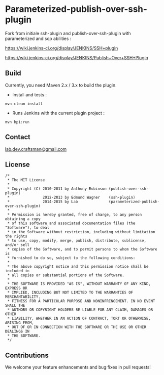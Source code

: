 Parameterized-publish-over-ssh-plugin
=====================================

Fork from initiale ssh-plugin and publish-over-ssh-plugin with parameterized and scp abilities :

https://wiki.jenkins-ci.org/display/JENKINS/SSH+plugin

https://wiki.jenkins-ci.org/display/JENKINS/Publish+Over+SSH+Plugin

## Build

Currently, you need Maven 2.x / 3.x to build the plugin.

* Install and tests :

```
mvn clean install
```

* Runs Jenkins with the current plugin project :

```
mvn hpi:run
```

## Contact

lab.dev.craftsman@gmail.com


## License

```
/*
 * The MIT License
 *
 * Copyright (C) 2010-2011 by Anthony Robinson (publish-over-ssh-plugin)
 *               2012-2013 by Edmund Wagner    (ssh-plugin)
 *               2014-2015 by Lab              (parameterized-publish-over-ssh-plugin)
 *
 * Permission is hereby granted, free of charge, to any person obtaining a copy
 * of this software and associated documentation files (the "Software"), to deal
 * in the Software without restriction, including without limitation the rights
 * to use, copy, modify, merge, publish, distribute, sublicense, and/or sell
 * copies of the Software, and to permit persons to whom the Software is
 * furnished to do so, subject to the following conditions:
 *
 * The above copyright notice and this permission notice shall be included in
 * all copies or substantial portions of the Software.
 *
 * THE SOFTWARE IS PROVIDED "AS IS", WITHOUT WARRANTY OF ANY KIND, EXPRESS OR
 * IMPLIED, INCLUDING BUT NOT LIMITED TO THE WARRANTIES OF MERCHANTABILITY,
 * FITNESS FOR A PARTICULAR PURPOSE AND NONINFRINGEMENT. IN NO EVENT SHALL THE
 * AUTHORS OR COPYRIGHT HOLDERS BE LIABLE FOR ANY CLAIM, DAMAGES OR OTHER
 * LIABILITY, WHETHER IN AN ACTION OF CONTRACT, TORT OR OTHERWISE, ARISING FROM,
 * OUT OF OR IN CONNECTION WITH THE SOFTWARE OR THE USE OR OTHER DEALINGS IN
 * THE SOFTWARE.
 */
```

## Contributions

We welcome your feature enhancements and bug fixes in pull requests!





